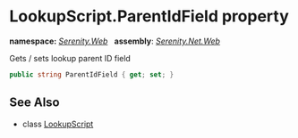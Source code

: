 # LookupScript.ParentIdField property
**namespace:** *[Serenity.Web](../../README.md#serenity.web-namespace)*   **assembly**: *[Serenity.Net.Web](../../README.md)*

Gets / sets lookup parent ID field

```csharp
public string ParentIdField { get; set; }
```

## See Also

* class [LookupScript](../LookupScript.md)